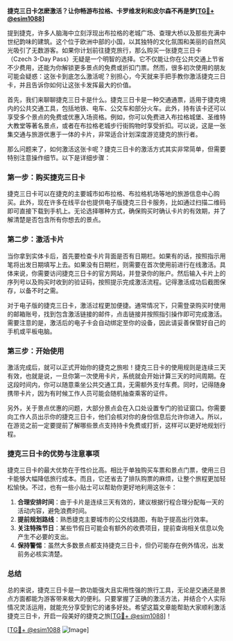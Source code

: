 **捷克三日卡怎麽激活？让你畅游布拉格、卡罗维发利和皮尔森不再是梦[[TG💪+ @esim1088](https://t.me/s/esim1088)]**

提到捷克，许多人脑海中立刻浮现出布拉格的老城广场、查理大桥以及那些充满中世纪韵味的建筑。这个位于欧洲中部的小国，以其独特的文化氛围和美丽的自然风光吸引了无数游客。如果你计划前往捷克旅行，那么购买一张捷克三日卡（Czech 3-Day Pass）无疑是一个明智的选择。它不仅能让你在公共交通上节省不少费用，还能为你解锁更多景点的免费或折扣门票。然而，很多初次使用的朋友可能会疑惑：这张卡到底怎么激活呢？别担心，今天就来手把手教你激活捷克三日卡，并且告诉你如何让这张卡发挥最大的价值。

首先，我们来聊聊捷克三日卡是什么。捷克三日卡是一种交通通票，适用于捷克境内的公共交通工具，包括地铁、电车、公交车和部分火车。此外，持有该卡还可以享受多个景点的免费或优惠入场资格。例如，你可以免费进入布拉格城堡、圣维特大教堂等著名景点，或者在布拉格老城步行街购物时享受折扣。可以说，这是一张集交通与旅游优惠于一体的卡片，非常适合计划深度游览捷克的旅行者。

那么问题来了，如何激活这张卡呢？捷克三日卡的激活方式其实非常简单，但需要特别注意操作细节。以下是详细步骤：

### **第一步：购买捷克三日卡**
捷克三日卡可以在捷克的主要城市如布拉格、布拉格机场等地的旅游信息中心购买。此外，现在许多在线平台也提供电子版捷克三日卡服务，比如通过扫描二维码即可直接下载到手机上。无论选择哪种方式，确保购买时确认卡片的有效期，并了解清楚是否包含所有你想去的景点。

### **第二步：激活卡片**
当你拿到实体卡后，首先要检查卡片背面是否有日期栏。如果有的话，按照指示用笔将出发日期填写上去。如果没有日期栏，则需要在首次使用前进行在线激活。具体来说，你需要访问捷克三日卡的官方网站，并登录你的账户。然后输入卡片上的序列号以及购买时收到的验证码，按照提示完成激活流程。记得激活成功后截图保存，以备不时之需。

对于电子版的捷克三日卡，激活过程更加便捷。通常情况下，只需登录购买时使用的邮箱账号，找到包含激活链接的邮件，点击链接并按照指引操作即可完成激活。需要注意的是，激活后的电子卡会自动绑定至你的设备，因此请妥善保管好自己的手机或平板电脑。

### **第三步：开始使用**
激活完成后，就可以正式开始你的捷克之旅啦！捷克三日卡的使用规则是连续三天有效，也就是说，一旦你第一次使用卡片，系统就会开始计算三天的时间周期。在这段时间内，你可以随意乘坐公共交通工具，无需额外支付车费。同时，记得随身携带卡片，因为有时候工作人员可能会随机抽查乘客的证件。

另外，关于景点优惠的问题，大部分景点会在入口处设置专门的验证窗口。你需要向工作人员出示你的捷克三日卡，他们会核对你的身份信息后允许你进入。所以，在游览之前一定要提前了解哪些景点支持持卡免费或打折，这样可以更好地规划行程。

### **捷克三日卡的优势与注意事项**
捷克三日卡的最大优势在于性价比高。相比于单独购买车票和景点门票，使用三日卡能够大幅降低旅行成本。而且，它还省去了排队购票的麻烦，让整个旅程更加轻松愉快。不过，也有一些小贴士可以帮助你更好地利用这张卡：

1. **合理安排时间**：由于卡片是连续三天有效的，建议根据行程合理分配每一天的活动内容，避免浪费时间。
2. **提前规划路线**：熟悉捷克主要城市的公交线路图，有助于提高出行效率。
3. **关注特殊节日**：某些节假日可能会有额外的收费项目，提前查询相关信息以免产生不必要的支出。
4. **保持警惕**：虽然大多数景点都支持捷克三日卡，但仍可能存在例外情况，出发前务必核实清楚。

### **总结**
总的来说，捷克三日卡是一款功能强大且实用性强的旅行工具，无论是交通还是景点方面都能为游客带来极大的便利。只要掌握了正确的激活方法，并结合个人实际情况灵活运用，就能充分享受到它的诸多好处。希望这篇文章能帮助大家顺利激活捷克三日卡，开启一段美好的捷克之旅[[TG💪+ @esim1088](https://t.me/s/esim1088)]！

[[TG💪+ @esim1088](https://t.me/s/esim1088) ![Image](https://i.postimg.cc/4NQfJmqS/Snipaste-2025-05-13-00-14-12.png)]